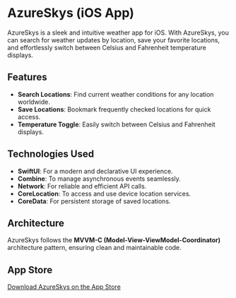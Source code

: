 # AzureSkys (iOS App)

AzureSkys is a sleek and intuitive weather app for iOS. With AzureSkys, you can search for weather updates by location, save your favorite locations, and effortlessly switch between Celsius and Fahrenheit temperature displays.

## Features
- **Search Locations**: Find current weather conditions for any location worldwide.
- **Save Locations**: Bookmark frequently checked locations for quick access.
- **Temperature Toggle**: Easily switch between Celsius and Fahrenheit displays.

## Technologies Used
- **SwiftUI**: For a modern and declarative UI experience.
- **Combine**: To manage asynchronous events seamlessly.
- **Network**: For reliable and efficient API calls.
- **CoreLocation**: To access and use device location services.
- **CoreData**: For persistent storage of saved locations.

## Architecture
AzureSkys follows the **MVVM-C (Model-View-ViewModel-Coordinator)** architecture pattern, ensuring clean and maintainable code.

## App Store
[Download AzureSkys on the App Store](https://apps.apple.com/us/app/azureskys/id6511211335)
